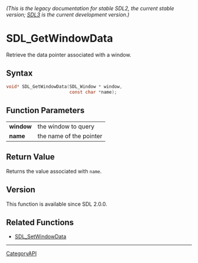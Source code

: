 ###### (This is the legacy documentation for stable SDL2, the current stable version; [SDL3](https://wiki.libsdl.org/SDL3/) is the current development version.)
# SDL_GetWindowData

Retrieve the data pointer associated with a window.

## Syntax

```c
void* SDL_GetWindowData(SDL_Window * window,
                        const char *name);

```

## Function Parameters

|                |                         |
| -------------- | ----------------------- |
| **window**     | the window to query     |
| **name**       | the name of the pointer |

## Return Value

Returns the value associated with `name`.

## Version

This function is available since SDL 2.0.0.

## Related Functions

* [SDL_SetWindowData](SDL_SetWindowData)

----
[CategoryAPI](CategoryAPI)

